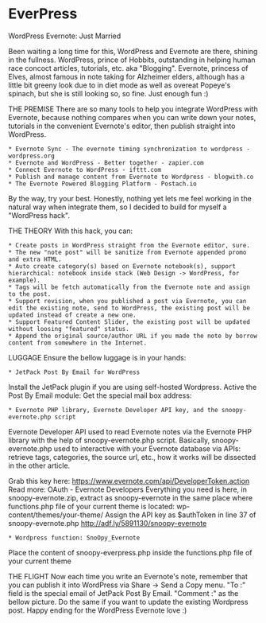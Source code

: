 # EverPress
WordPress Evernote: Just Married

Been waiting a long time for this, WordPress and Evernote are there, shining in the fullness.
WordPress, prince of Hobbits, outstanding in helping human race concoct articles, tutorials, etc. aka "Blogging".
Evernote, princess of Elves, almost famous in note taking for Alzheimer elders, although has a little bit greeny look due to in diet mode as well as overeat Popeye's spinach, but she is still looking so, so fine.
Just enough fun :)

THE PREMISE
There are so many tools to help you integrate WordPress with Evernote, because nothing compares when you can write down your notes, tutorials in the convenient Evernote's editor, then publish straight into WordPress.

	* Evernote Sync - The evernote timing synchronization to wordpress - wordpress.org
	* Evernote and WordPress - Better together - zapier.com
	* Connect Evernote to WordPress - ifttt.com
	* Publish and manage content from Evernote to Wordpress - blogwith.co
	* The Evernote Powered Blogging Platform - Postach.io

By the way, try your best.
Honestly, nothing yet lets me feel working in the natural way when integrate them, so I decided to build for myself a "WordPress hack".


THE THEORY
With this hack, you can:

	* Create posts in WordPress straight from the Evernote editor, sure.
	* The new "note post" will be sanitize from Evernote appended promo and extra HTML.
	* Auto create category(s) based on Evernote notebook(s), support hierarchical: notebook inside stack (Web Design -> WordPress, for example).
	* Tags will be fetch automatically from the Evernote note and assign to the post.
	* Support revision, when you published a post via Evernote, you can edit the existing note, send to WordPress, the existing post will be updated instead of create a new one.
	* Support Featured Content Slider, the existing post will be updated without loosing "featured" status.
	* Append the original source/author URL if you made the note by borrow content from somewhere in the Internet.

LUGGAGE
Ensure the bellow luggage is in your hands:

	* JetPack Post By Email for WordPress

Install the JetPack plugin if you are using self-hosted Wordpress.
Active the Post By Email module:
Get the special mail box address:

	* Evernote PHP library, Evernote Developer API key, and the snoopy-evernote.php script

Evernote Developer API used to read Evernote notes via the Evernote PHP library with the help of snoopy-evernote.php script.
Basically, snoopy-evernote.php used to interactive with your Evernote database via APIs: retrieve tags, categories, the source url, etc., how it works will be dissected in the other article.

Grab this key here: https://www.evernote.com/api/DeveloperToken.action
Read more: OAuth - Evernote Developers
Everything you need is here, in snoopy-evernote.zip, extract as snoopy-evernote in the same place where functions.php file of your current theme is located: wp-content/themes/your-theme/
Assign the API key as $authToken in line 37 of snoopy-evernote.php
http://adf.ly/5891130/snoopy-evernote

	* Wordpress function: SnoOpy_Evernote

Place the content of snoopy-everpress.php inside the functions.php file of your current theme

THE FLIGHT
Now each time you write an Evernote's note, remember that you can publish it into WordPress via Share -> Send a Copy menu.
"To :" field is the special email of JetPack Post By Email.
"Comment :" as the bellow picture.
Do the same if you want to update the existing Wordpress post.
Happy ending for the WordPress Evernote love :)
